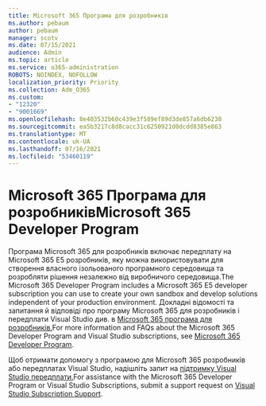 ```yaml
---
title: Microsoft 365 Програма для розробників
ms.author: pebaum
author: pebaum
manager: scotv
ms.date: 07/15/2021
audience: Admin
ms.topic: article
ms.service: o365-administration
ROBOTS: NOINDEX, NOFOLLOW
localization_priority: Priority
ms.collection: Adm_O365
ms.custom:
- "12320"
- "9001669"
ms.openlocfilehash: 8e403532b60c439e3f589ef89d3de857a6db6230
ms.sourcegitcommit: ea5b3217c8d8cacc31c6250921d0dcdd8385e863
ms.translationtype: MT
ms.contentlocale: uk-UA
ms.lasthandoff: 07/16/2021
ms.locfileid: "53460119"
---
```

# <a name="microsoft-365-developer-program"></a><span data-ttu-id="461da-102">Microsoft 365 Програма для розробників</span><span class="sxs-lookup"><span data-stu-id="461da-102">Microsoft 365 Developer Program</span></span>

<span data-ttu-id="461da-103">Програма Microsoft 365 для розробників включає передплату на Microsoft 365 E5 розробників, яку можна використовувати для створення власного ізольованого програмного середовища та розробляти рішення незалежно від виробничого середовища.</span><span class="sxs-lookup"><span data-stu-id="461da-103">The Microsoft 365 Developer Program includes a Microsoft 365 E5 developer subscription you can use to create your own sandbox and develop solutions independent of your production environment.</span></span> <span data-ttu-id="461da-104">Докладні відомості та запитання й відповіді про програму Microsoft 365 для розробників і передплати Visual Studio див. в [Microsoft 365 програма для розробників.](/office/developer-program/microsoft-365-developer-program)</span><span class="sxs-lookup"><span data-stu-id="461da-104">For more information and FAQs about the Microsoft 365 Developer Program and Visual Studio subscriptions, see [Microsoft 365 Developer Program](/office/developer-program/microsoft-365-developer-program).</span></span>

<span data-ttu-id="461da-105">Щоб отримати допомогу з програмою для Microsoft 365 розробників або передплатах Visual Studio, надішліть запит на [підтримку Visual Studio передплати.](https://visualstudio.microsoft.com/subscriptions/support/)</span><span class="sxs-lookup"><span data-stu-id="461da-105">For assistance with the Microsoft 365 Developer Program or Visual Studio Subscriptions, submit a support request on [Visual Studio Subscription Support](https://visualstudio.microsoft.com/subscriptions/support/).</span></span>